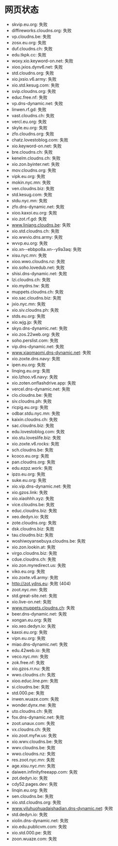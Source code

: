 # 网页状态
- skvip.eu.org: 失败
- diffireworks.cloudns.org: 失败
- vp.cloudns.be: 失败
- zosx.eu.org: 失败
- duf.cloudns.ch: 失败
- edu.tkpk.cc: 失败
- woxy.xio.keyword-on.net: 失败
- xioo.jxios.dynv6.net: 失败
- std.cloudns.org: 失败
- xio.jxsio.v6.army: 失败
- xio.std.kesug.com: 失败
- svip.cloudns.org: 失败
- educ.free.nf: 失败
- vp.dns-dynamic.net: 失败
- linwen.rf.gd: 失败
- vast.cloudns.ch: 失败
- vercl.eu.org: 失败
- skyle.eu.org: 失败
- zfo.cloudns.org: 失败
- chatz.lovestoblog.com: 失败
- xio.keyword-on.net: 失败
- bre.cloudns.ch: 失败
- kenelm.cloudns.ch: 失败
- xio.zon.byinter.net: 失败
- mov.cloudns.org: 失败
- vipk.eu.org: 失败
- mokin.nyc.mn: 失败
- ven.cloudns.biz: 失败
- std.kesug.com: 失败
- stdu.nyc.mn: 失败
- zfo.dns-dynamic.net: 失败
- xioo.kaxoi.eu.org: 失败
- xio.zot.rf.gd: 失败
- www.liniang.cloudns.be: 失败
- xio.std.cloudns.ch: 失败
- xio.wwvio.dns.army: 失败
- wvvp.eu.org: 失败
- xio.xn--ebbpo8a.xn--y9a3aq: 失败
- xisu.nyc.mn: 失败
- xioo.wwo.cloudns.nz: 失败
- xio.soho.lovedub.net: 失败
- shisi.dns-dynamic.net: 失败
- lzi.cloudns.ch: 失败
- xio.mydns.tw: 失败
- muppets.cloudns.ch: 失败
- xio.sac.cloudns.biz: 失败
- jxio.nyc.mn: 失败
- xio.siv.cloudns.ph: 失败
- stds.eu.org: 失败
- xio.wjg.jp: 失败
- skyo.dns-dynamic.net: 失败
- xio.zos.22web.org: 失败
- soho.perslist.com: 失败
- vip.dns-dynamic.net: 失败
- www.xiaomaomi.dns-dynamic.net: 失败
- xio.zoxte.dns.navy: 失败
- ipen.eu.org: 失败
- linqing.eu.org: 失败
- xio.lzhoo.v6.navy: 失败
- xio.zoten.onflashdrive.app: 失败
- vercel.dns-dynamic.net: 失败
- clo.cloudns.be: 失败
- siv.cloudns.ph: 失败
- ricpig.eu.org: 失败
- odbar.stdu.nyc.mn: 失败
- kaixin.cloudns.ch: 失败
- sac.cloudns.biz: 失败
- edu.lovestoblog.com: 失败
- xio.stu.loveslife.biz: 失败
- xio.zoxte.v6.rocks: 失败
- sch.cloudns.be: 失败
- kcoco.eu.org: 失败
- pan.cloudns.org: 失败
- edu.ezpz.work: 失败
- ipzo.eu.org: 失败
- suke.eu.org: 失败
- xio.vip.dns-dynamic.net: 失败
- xio.gzos.link: 失败
- xio.xiaohhh.xyz: 失败
- vice.cloudns.be: 失败
- educ.cloudns.biz: 失败
- xeo.dedyn.io: 失败
- zote.cloudns.org: 失败
- dsk.cloudns.biz: 失败
- tau.cloudns.biz: 失败
- woshiwoyansebuya.cloudns.be: 失败
- xio.zon.lookin.at: 失败
- virgo.cloudns.biz: 失败
- cdue.cloudns.ch: 失败
- xio.zon.myredirect.us: 失败
- viko.eu.org: 失败
- xio.zoxte.v6.army: 失败
- http://zot.ydns.eu: 失败 (404)
- zoot.nyc.mn: 失败
- std.great-site.net: 失败
- xio.live-on.net: 失败
- www.muppets.cloudns.ch: 失败
- beer.dns-dynamic.net: 失败
- xongan.eu.org: 失败
- xio.xeo.dedyn.io: 失败
- kaxoi.eu.org: 失败
- vipn.eu.org: 失败
- miao.dns-dynamic.net: 失败
- edu.42web.io: 失败
- veco.nyc.mn: 失败
- zok.free.nf: 失败
- xio.gzos.rr.nu: 失败
- wwo.cloudns.ch: 失败
- xioo.educ.line.pm: 失败
- si.cloudns.be: 失败
- std.000.pe: 失败
- inwen.wuaze.com: 失败
- wonder.dynx.me: 失败
- uto.cloudns.ch: 失败
- fox.dns-dynamic.net: 失败
- zoot.unaux.com: 失败
- vx.cloudns.ch: 失败
- xio.zoot.myfw.us: 失败
- xio.wwv.cloudns.be: 失败
- wwv.cloudns.be: 失败
- wwo.cloudns.nz: 失败
- res.zoot.nyc.mn: 失败
- age.xisu.nyc.mn: 失败
- daiwen.infinityfreeapp.com: 失败
- zot.dedyn.io: 失败
- cdy52.pages.dev: 失败
- linqin.eu.org: 失败
- sen.cloudns.be: 失败
- xio.std.cloudns.org: 失败
- www.yiluhuohuadaishadian.dns-dynamic.net: 失败
- std.dedyn.io: 失败
- xiolin.dns-dynamic.net: 失败
- xio.edu.publicvm.com: 失败
- xio.std.000.pe: 失败
- zoon.wuaze.com: 失败
